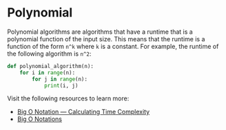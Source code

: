 # Polynomial

Polynomial algorithms are algorithms that have a runtime that is a polynomial function of the input size. This means that the runtime is a function of the form `n^k` where `k` is a constant. For example, the runtime of the following algorithm is `n^2`:

```python
def polynomial_algorithm(n):
    for i in range(n):
        for j in range(n):
            print(i, j)
```

Visit the following resources to learn more:

- [Big O Notation — Calculating Time Complexity](https://www.youtube.com/watch?v=Z0bH0cMY0E8)
- [Big O Notations](https://www.youtube.com/watch?v=V6mKVRU1evU)
